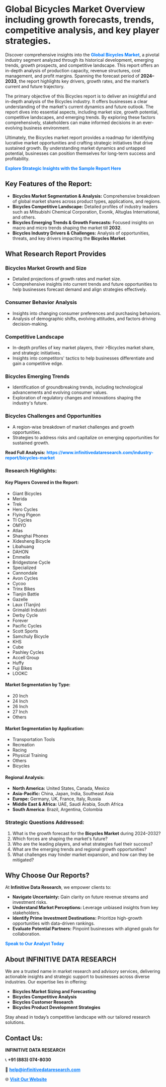 <h1>Global Bicycles Market Overview including growth forecasts, trends, competitive analysis, and key player strategies.</h1>
<p>
Discover comprehensive insights into the 
<a href="https://www.infinitivedataresearch.com/industry-report/bicycles-market" rel="dofollow" style="color: #007BFF; text-decoration: none;"><strong>Global Bicycles Market</strong></a>, a pivotal industry segment analyzed through its historical development, emerging trends, growth prospects, and competitive landscape. This report offers an in-depth analysis of production capacity, revenue structures, cost management, and profit margins. Spanning the forecast period of <strong>2024–2033</strong>, the report highlights key drivers, growth rates, and the market’s current and future trajectory.
</p>
<p>
The primary objective of this Bicycles report is to deliver an insightful and in-depth analysis of the Bicycles industry. It offers businesses a clear understanding of the market's current dynamics and future outlook. The report dives into essential aspects, including market size, growth potential, competitive landscapes, and emerging trends. By exploring these factors comprehensively, stakeholders can make informed decisions in an ever-evolving business environment.
</p>
<p>
Ultimately, the Bicycles market report provides a roadmap for identifying lucrative market opportunities and crafting strategic initiatives that drive sustained growth. By understanding market dynamics and untapped potential, businesses can position themselves for long-term success and profitability.
</p>
<p>
<a href="https://www.infinitivedataresearch.com/request-sample/reportId=112081" style="color: #007BFF; text-decoration: none;"><strong>Explore Strategic Insights with the Sample Report Here</strong></a>
</p>

<h2>Key Features of the Report:</h2>
<ul>
<li><strong>Bicycles Market Segmentation & Analysis:</strong> Comprehensive breakdown of global market shares across product types, applications, and regions.</li>
<li><strong>Bicycles Competitive Landscape:</strong> Detailed profiles of industry leaders such as Mitsubishi Chemical Corporation, Evonik, Altuglas International, and others.</li>
<li><strong>Bicycles Emerging Trends & Growth Forecasts:</strong> Focused insights on macro and micro trends shaping the market till <strong>2032</strong>.</li>
<li><strong>Bicycles Industry Drivers & Challenges:</strong> Analysis of opportunities, threats, and key drivers impacting the <strong>Bicycles Market</strong>.</li>
</ul>

<h2>What Research Report Provides</h2>
<h3>Bicycles Market Growth and Size</h3>
<ul>
<li>Detailed projections of growth rates and market size.</li>
<li>Comprehensive insights into current trends and future opportunities to help businesses forecast demand and align strategies effectively.</li>
</ul>

<h3>Consumer Behavior Analysis</h3>
<ul>
<li>Insights into changing consumer preferences and purchasing behaviors.</li>
<li>Analysis of demographic shifts, evolving attitudes, and factors driving decision-making.</li>
</ul>

<h3>Competitive Landscape</h3>
<ul>
<li>In-depth profiles of key market players, their >Bicycles market share, and strategic initiatives.</li>
<li>Insights into competitors' tactics to help businesses differentiate and gain a competitive edge.</li>
</ul>

<h3>Bicycles Emerging Trends</h3>
<ul>
<li>Identification of groundbreaking trends, including technological advancements and evolving consumer values.</li>
<li>Exploration of regulatory changes and innovations shaping the industry's future.</li>
</ul>

<h3>Bicycles Challenges and Opportunities</h3>
<ul>
<li>A region-wise breakdown of market challenges and growth opportunities.</li>
<li>Strategies to address risks and capitalize on emerging opportunities for sustained growth.</li>
</ul>
<p><strong>Read Full Analysis:</strong> <a href="https://www.infinitivedataresearch.com/industry-report/bicycles-market" rel="dofollow" style="color: #007BFF; text-decoration: none;"><strong>https://www.infinitivedataresearch.com/industry-report/bicycles-market</strong></a></p>
<h3>Research Highlights:</h3>
<h4>Key Players Covered in the Report:</h4>
<ul><li>Giant Bicycles</li><li>Merida</li><li>Trek</li><li>Hero Cycles</li><li>Flying Pigeon</li><li>TI Cycles</li><li>OMYO</li><li>Atlas</li><li>Shanghai Phonex</li><li>Xidesheng Bicycle</li><li>Libahuang</li><li>DAHON</li><li>Emmelle</li><li>Bridgestone Cycle</li><li>Specialized</li><li>Cannondale</li><li>Avon Cycles</li><li>Cycoo</li><li>Trinx Bikes</li><li>Tianjin Battle</li><li>Gazelle</li><li>Laux (Tianjin)</li><li>Grimaldi Industri</li><li>Derby Cycle</li><li>Forever</li><li>Pacific Cycles</li><li>Scott Sports</li><li>Samchuly Bicycle</li><li>KHS</li><li>Cube</li><li>Pashley Cycles</li><li>Accell Group</li><li>Huffy</li><li>Fuji Bikes</li><li>LOOKC</li></ul>
<h4>Market Segmentation by Type:</h4>
<ul><li>20 Inch</li><li>24 Inch</li><li>26 Inch</li><li>27 Inch</li><li>Others</li></ul>
<h4>Market Segmentation by Application:</h4>
<ul><li>Transportation Tools</li><li>Recreation</li><li>Racing</li><li>Physical Training</li><li>Others</li><li>Bicycles</li></ul>

<h4>Regional Analysis:</h4>
<ul>
<li><strong>North America:</strong> United States, Canada, Mexico</li>
<li><strong>Asia-Pacific:</strong> China, Japan, India, Southeast Asia</li>
<li><strong>Europe:</strong> Germany, UK, France, Italy, Russia</li>
<li><strong>Middle East & Africa:</strong> UAE, Saudi Arabia, South Africa</li>
<li><strong>South America:</strong> Brazil, Argentina, Colombia</li>
</ul>

<h3>Strategic Questions Addressed:</h3>
<ol>
<li>What is the growth forecast for the <strong>Bicycles Market</strong> during 2024–2032?</li>
<li>Which forces are shaping the market's future?</li>
<li>Who are the leading players, and what strategies fuel their success?</li>
<li>What are the emerging trends and regional growth opportunities?</li>
<li>What challenges may hinder market expansion, and how can they be mitigated?</li>
</ol>

<h2>Why Choose Our Reports?</h2>
<p>At <strong>Infinitive Data Research</strong>, we empower clients to:</p>
<ul>
<li><strong>Navigate Uncertainty:</strong> Gain clarity on future revenue streams and investment risks.</li>
<li><strong>Understand Market Perceptions:</strong> Leverage unbiased insights from key stakeholders.</li>
<li><strong>Identify Prime Investment Destinations:</strong> Prioritize high-growth opportunities with data-driven rankings.</li>
<li><strong>Evaluate Potential Partners:</strong> Pinpoint businesses with aligned goals for collaboration.</li>
</ul>
<p><a href="https://www.infinitivedataresearch.com/industry-report/bicycles-market" rel="dofollow" style="color: #007BFF; text-decoration: none;"><strong>Speak to Our Analyst Today</strong></a></p>

<h2>About INFINITIVE DATA RESEARCH</h2>
<p>We are a trusted name in market research and advisory services, delivering actionable insights and strategic support to businesses across diverse industries. Our expertise lies in offering:</p>
<ul>
<li><strong>Bicycles Market Sizing and Forecasting</strong></li>
<li><strong>Bicycles Competitive Analysis</strong></li>
<li><strong>Bicycles Customer Research</strong></li>
<li><strong>Bicycles Product Development Strategies</strong></li>
</ul>
<p>Stay ahead in today’s competitive landscape with our tailored research solutions.</p>

<h2>Contact Us:</h2>
<p><strong>INFINITIVE DATA RESEARCH</strong></p>
<p>📞 <strong>+91 (883) 074-8030</strong></p>
<p>📧 <strong><a href="mailto:help@infinitivedataresearch.com" style="color: #007BFF;">help@infinitivedataresearch.com</a></strong></p>
<p>🌐 <strong><a href="https://www.infinitivedataresearch.com" rel="dofollow" style="color: #007BFF;">Visit Our Website</a></strong></p>